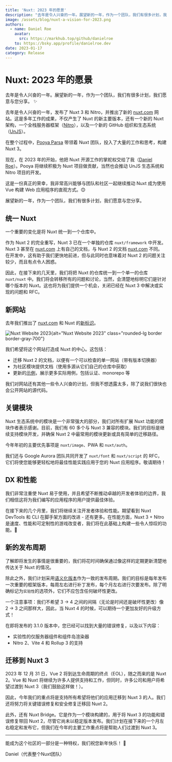 ```yaml
---
title: 'Nuxt: 2023 年的愿景'
description: "去年是令人兴奋的一年。展望新的一年，作为一个团队，我们有很多计划，我们愿意与您分享。"
image: /assets/blog/nuxt-a-vision-for-2023.png
authors:
  - name: Daniel Roe
    avatar:
      src: https://markhub.top/github/danielroe
    to: https://bsky.app/profile/danielroe.dev
date: 2023-01-17
category: Release
---
```


# Nuxt: 2023 年的愿景

去年是令人兴奋的一年。展望新的一年，作为一个团队，我们有很多计划，我们愿意与您分享。 :sparkles:

去年是令人兴奋的一年，发布了 Nuxt 3 和 Nitro，并推出了新的 [nuxt.com](http://nuxt.com/) 网站。这是多年工作的成果，不仅产生了 Nuxt 的新主要版本，还有一个新的 Nuxt 架构，一个全栈服务器框架（[Nitro](https://nitro.zhcndoc.com/)），以及一个新的 GitHub 组织和生态系统（[UnJS](https://github.com/unjs/)）。

在整个过程中，[Pooya Parsa](https://github.com/pi0) 带领着 Nuxt 团队，投入了大量的工作和思考，构建 Nuxt 3。

现在，在 2023 年的开始，他把 Nuxt 开源工作的掌舵权交给了我（[Daniel Roe](https://github.com/danielroe)）。Pooya 将继续积极为 Nuxt 项目做贡献，当然也会推动 UnJS 生态系统和 Nitro 项目的开发。

这是一份真正的荣幸，我非常高兴能够与团队和社区一起继续推动 Nuxt 成为使用 Vue 构建 Web 应用程序的直观方式。😊

展望新的一年，作为一个团队，我们有很多计划，我们愿意与您分享。

## 统一 Nuxt

一个重要的变化是将 Nuxt 统一到一个仓库中。

作为 Nuxt 2 的完全重写，Nuxt 3 已在一个单独的仓库 `nuxt/framework` 中开发。Nuxt 3 甚至在 [nuxt.com](http://nuxt.com/) 上有自己的文档，与 Nuxt 2 的文档 [nuxt.com](https://v2.nuxt.com) 不同。在开发中，这有助于我们更快地前进，但与此同时也意味着对 Nuxt 2 的问题关注较少，而且有点令人困惑。

因此，在接下来的几天里，我们将把 Nuxt 的仓库统一到一个单一的仓库 `nuxt/nuxt` 中。我们将会转移所有的问题和讨论，当然，会清楚地标明它们是针对哪个版本的 Nuxt。这也将为我们提供一个机会，关闭已经在 Nuxt 3 中解决或实现的问题和 RFC。

## 新网站

去年我们推出了 [nuxt.com](http://nuxt.com/) 和 Nuxt 的[新标识](/design-kit)。

![Nuxt Website 2023](/assets/blog/website/new-website-2023.png){alt="Nuxt Website 2023" class="rounded-lg border border-gray-700"}

我们希望将这个网站打造成 Nuxt 的中心。这包括：

- 迁移 Nuxt 2 的文档，以便有一个可以检查的单一网站（带有版本切换器）
- 为社区模块提供文档（使用多源从它们自己的仓库中获取）
- 更新的[示例](/docs/examples/hello-world)，展示更多实际用例，包括认证、monorepo 等

我们对网站还有其他一些令人兴奋的计划，但我不想透露太多，除了说我们很快也会公开网站的源代码。

## 关键模块

Nuxt 生态系统中的模块是一个非常强大的部分，我们对所有扩展 Nuxt 功能的模块作者表示感谢。目前，我们有 60 多个与 Nuxt 3 兼容的模块。我们的目标是继续支持模块开发，并确保 Nuxt 2 中最常用的模块更新或具有简单的迁移路径。

今年年初的主要优先事项是 `nuxt/image`、PWA 和 `nuxt/auth`。

我们还与 Google Aurora 团队共同开发了 `nuxt/font` 和 `nuxt/script` 的 RFC，它们将使您能够更轻松地将最佳性能实践应用于您的 Nuxt 应用程序。敬请期待！

## DX 和性能

我们非常注重使 Nuxt 易于使用，并且希望不断推动卓越的开发者体验的边界，我们相信这将为我们编写的应用程序的用户提供最佳体验。

在接下来的几个月里，我们将继续关注开发者体验和性能。期望看到 Nuxt DevTools 和 CLI 在脚手架方面的改进 - 还有更多。在性能方面，Nuxt 3 + Nitro 是速度、性能和可定制性的游戏改变者，我们将在此基础上构建一些令人惊叹的功能。🚀

## 新的发布周期

了解即将发生的事情是很重要的，我们将花时间确保通过像这样的定期更新清楚地传达关于 Nuxt 的情况。

除此之外，我们计划采用[语义化版本](https://semver.org/)作为一致的发布周期。我们的目标是每年发布一次重要的框架版本，每周左右进行补丁发布，每个月左右进行次要发布。除了明确标记为`实验性`的选项外，它们不应包含任何破坏性更改。

一个注意事项：我们不希望 3 -> 4 之间的间隔（无论是时间还是破坏性更改）像 2 -> 3 之间那样大，因此，当 Nuxt 4 的时候，可以期待一个更加友好的升级方式！

在即将发布的 3.1.0 版本中，您已经可以找到大量的错误修复，以及以下内容：

- 实验性的仅服务器组件和组件岛渲染器
- Nitro 2、Vite 4 和 Rollup 3 的支持

## 迁移到 Nuxt 3

2023 年 12 月 31 日，Vue 2 将到达生命周期的终点（EOL），随之而来的是 Nuxt 2。Vue 和 Nuxt 将继续为许多人提供支持和工作，但同时，许多公司和用户将希望过渡到 Nuxt 3（我们鼓励这样做！）。

因此，今年我们的重点将是支持所有希望将他们的应用迁移到 Nuxt 3 的人。我们还将努力将关键错误修复和安全修复迁移回 Nuxt 2。

此外，还有 Nuxt Bridge。它是作为一个模块构建的，用于将 Nuxt 3 的功能和错误修复带回 Nuxt 2，尽管它尚未以稳定版本发布。我们计划在接下来的一个月左右稳定和发布它，但我们在今年的主要工作重点将是帮助人们过渡到 Nuxt 3。

---

能成为这个社区的一部分是一种特权，我们祝您新年快乐！ 💚

Daniel（代表整个Nuxt团队）
